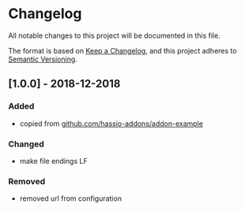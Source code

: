 # Changelog
All notable changes to this project will be documented in this file.

The format is based on [Keep a Changelog](https://keepachangelog.com/en/1.0.0/),
and this project adheres to [Semantic Versioning](https://semver.org/spec/v2.0.0.html).

## [1.0.0] - 2018-12-2018
### Added
- copied from [github.com/hassio-addons/addon-example](https://github.com/hassio-addons/addon-example)

### Changed
- make file endings LF

### Removed
- removed url from configuration

